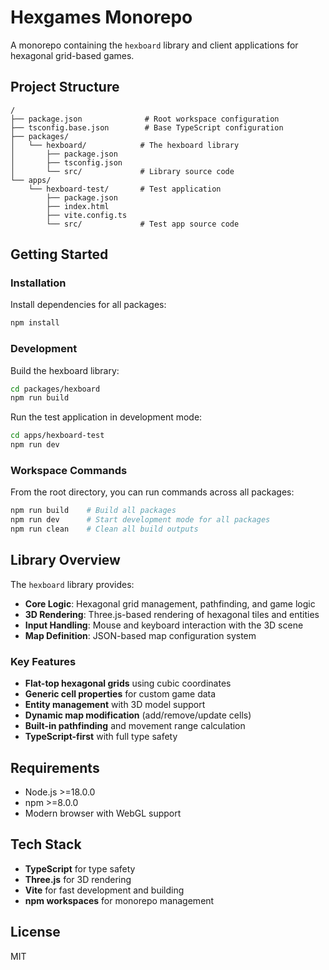 # Hexgames Monorepo

A monorepo containing the `hexboard` library and client applications for
hexagonal grid-based games.

## Project Structure

```
/
├── package.json              # Root workspace configuration
├── tsconfig.base.json        # Base TypeScript configuration
├── packages/
│   └── hexboard/            # The hexboard library
│       ├── package.json
│       ├── tsconfig.json
│       └── src/             # Library source code
└── apps/
    └── hexboard-test/       # Test application
        ├── package.json
        ├── index.html
        ├── vite.config.ts
        └── src/             # Test app source code
```

## Getting Started

### Installation

Install dependencies for all packages:

```bash
npm install
```

### Development

Build the hexboard library:

```bash
cd packages/hexboard
npm run build
```

Run the test application in development mode:

```bash
cd apps/hexboard-test
npm run dev
```

### Workspace Commands

From the root directory, you can run commands across all packages:

```bash
npm run build    # Build all packages
npm run dev      # Start development mode for all packages
npm run clean    # Clean all build outputs
```

## Library Overview

The `hexboard` library provides:

- **Core Logic**: Hexagonal grid management, pathfinding, and game logic
- **3D Rendering**: Three.js-based rendering of hexagonal tiles and entities
- **Input Handling**: Mouse and keyboard interaction with the 3D scene
- **Map Definition**: JSON-based map configuration system

### Key Features

- **Flat-top hexagonal grids** using cubic coordinates
- **Generic cell properties** for custom game data
- **Entity management** with 3D model support
- **Dynamic map modification** (add/remove/update cells)
- **Built-in pathfinding** and movement range calculation
- **TypeScript-first** with full type safety

## Requirements

- Node.js >=18.0.0
- npm >=8.0.0
- Modern browser with WebGL support

## Tech Stack

- **TypeScript** for type safety
- **Three.js** for 3D rendering
- **Vite** for fast development and building
- **npm workspaces** for monorepo management

## License

MIT
